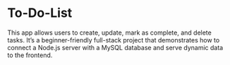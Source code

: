 # To-Do-List
This app allows users to create, update, mark as complete, and delete tasks. It’s a beginner-friendly full-stack project that demonstrates how to connect a Node.js server with a MySQL database and serve dynamic data to the frontend.
